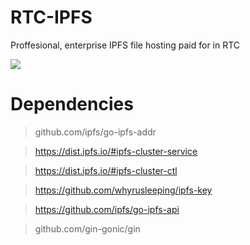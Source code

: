 # RTC-IPFS
Proffesional, enterprise IPFS file hosting paid for in RTC

![](https://i.imgflip.com/29m9ch.jpg)


# Dependencies

> github.com/ipfs/go-ipfs-addr

> https://dist.ipfs.io/#ipfs-cluster-service

> https://dist.ipfs.io/#ipfs-cluster-ctl

> https://github.com/whyrusleeping/ipfs-key

> https://github.com/ipfs/go-ipfs-api

> github.com/gin-gonic/gin